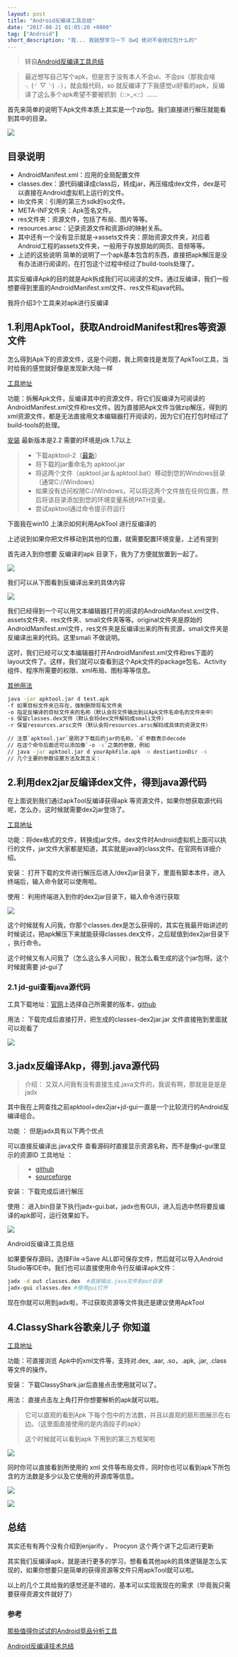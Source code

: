 ```yaml
---
layout: post
title: "Android反编译工具总结"
date: "2017-08-21 01:05:20 +0800"
tag: ["Android"]
short_description: "我... 我就想学习一下 QwQ 绝对不会抢红包什么的"
---
```


> 转自[Android反编译工具总结](http://sunzq1993.com/2017/03/19/Android反编译工具总结/)


> 最近想写自己写个apk，但是苦于没有本人不会ui、不会ps（那我会啥 ╮(╯▽╰)╭），就会敲代码，so 就反编译了下我感觉ui好看的apk，反编译了这么多个apk希望不要被抓到（::>_<::）……

首先来简单的说明下Apk文件本质上其实是一个zip包。我们直接进行解压就能看到其中的目录。

![](/images/2017-08-21-decompile-apk-tools/dir.png)

## 目录说明

* AndroidManifest.xml：应用的全局配置文件
* classes.dex：源代码编译成class后，转成jar，再压缩成dex文件，dex是可以直接在Android虚拟机上运行的文件。
* lib文件夹：引用的第三方sdk的so文件。
* META-INF文件夹：Apk签名文件。
* res文件夹：资源文件，包括了布局、图片等等。
* resources.arsc：记录资源文件和资源id的映射关系。
* 其中还有一个没有显示就是→assets文件夹：原始资源文件夹，对应着Android工程的assets文件夹，一般用于存放原始的网页、音频等等。
* 上述的这些说明 简单的说明了一个apk基本包含的东西，直接把apk解压是没有办法进行阅读的，在打包这个过程中经过了build-tools处理了。

其实反编译Apk的目的就是Apk拆成我们可以阅读的文件。通过反编译，我们一般想要得到里面的AndroidManifest.xml文件、res文件和java代码。

我将介绍3个工具来对apk进行反编译

## 1.利用ApkTool，获取AndroidManifest和res等资源文件

怎么得到Apk下的资源文件，这是个问题，我上网查找是发现了ApkTool工具，当时给我的感觉就好像是发现新大陆一样

[工具地址](https://ibotpeaches.github.io/Apktool/)

功能：拆解Apk文件，反编译其中的资源文件，将它们反编译为可阅读的AndroidManifest.xml文件和res文件。因为直接把Apk文件当做zip解压，得到的xml资源文件，都是无法直接用文本编辑器打开阅读的，因为它们在打包时经过了build-tools的处理。

[安装](https://ibotpeaches.github.io/Apktool/install/) 最新版本是2.2 需要的环境是jdk 1.7以上

> * 下载apktool-2（[最新](https://bitbucket.org/iBotPeaches/apktool/downloads/)）
> * 将下载的jar重命名为 apktool.jar
> * 将这两个文件（apktool.jar＆apktool.bat）移动到您的Windows目录（通常C://Windows）
> * 如果没有访问权限C://Windows，可以将这两个文件放在任何位置，然后将该目录添加到您的环境变量系统PATH变量。
> * 尝试apktool通过命令提示符运行

下面我在win10 上演示如何利用ApkTool 进行反编译的

上述说到如果你把文件移动到其他的位置，就需要配置环境变量，上述有提到

首先进入到你想要 反编译的apk 目录下，我为了方便就放置到一起了。

![](/images/2017-08-21-decompile-apk-tools/apktool.png)

我们可以从下图看到反编译出来的具体内容

![](/images/2017-08-21-decompile-apk-tools/apktool_content.png)

我们已经得到一个可以用文本编辑器打开的阅读的AndroidManifest.xml文件、assets文件夹、res文件夹、smali文件夹等等。original文件夹是原始的AndroidManifest.xml文件，res文件夹是反编译出来的所有资源，smali文件夹是反编译出来的代码。这里smali 不做说明。

这时，我们已经可以文本编辑器打开AndroidManifest.xml文件和res下面的layout文件了。这样，我们就可以查看到这个Apk文件的package包名、Activity组件、程序所需要的权限、xml布局、图标等等信息。

[其他用法](https://ibotpeaches.github.io/Apktool/documentation/)

``` bash
java -jar apktool.jar d test.apk
-f 如果目标文件夹已存在，强制删除现有文件夹
-o 指定反编译的目标文件夹的名称（默认会将文件输出到以Apk文件名命名的文件夹中）
-s 保留classes.dex文件（默认会将dex文件解码成smali文件）
-r 保留resources.arsc文件（默认会将resources.arsc解码成具体的资源文件）
  
// 注意`apktool.jar`是刚才下载后的jar的名称，`d`参数表示decode
// 在这个命令后面还可以添加像`-o -s`之类的参数，例如
// java -jar apktool.jar d yourApkFile.apk -o destiantionDir -s
// 几个主要的参数设置方法及其含义：
```

## 2.利用dex2jar反编译dex文件，得到java源代码

在上面说到我们通过apkTool反编译获得apk 等资源文件，如果你想获取源代码呢，怎么办，这时候就需要dex2jar登场了。

[工具地址](https://github.com/pxb1988/dex2jar)

功能：将dex格式的文件，转换成jar文件。dex文件时Android虚拟机上面可以执行的文件，jar文件大家都是知道，其实就是java的class文件。在官网有详细介绍。

安装： 打开下载的文件进行解压后进入/dex2jar目录下，里面有脚本本件，进入终端后，输入命令就可以使用啦。

使用： 利用终端进入到你的dex2jar目录下，输入命令进行获取

![](/images/2017-08-21-decompile-apk-tools/dex2jar.png)

这个时候就有人问我，你那个classes.dex是怎么获得的，其实在我最开始讲述的时候说过，把apk解压下来就能获得classes.dex文件，之后赋值到dex2jar目录下 ，执行命令。

这个时候又有人问我了（怎么这么多人问我），我怎么看生成的这个jar包呀。这个时候就需要 jd-gui了

### 2.1 jd-gui查看java源代码

工具下载地址：[官网](http://jd.benow.ca/)上选择自己所需要的版本，[github](https://github.com/java-decompiler/jd-gui)

用法： 下载完成后直接打开，把生成的classes-dex2jar.jar 文件直接拖到里面就可以观看了

![](/images/2017-08-21-decompile-apk-tools/jd-gui.png)

## 3.jadx反编译Akp，得到.java源代码

> 介绍： 又双人问我有没有直接生成.java文件的，我说有啊，那就是是是是jadx

其中我在上网查找之前apktool+dex2jar+jd-gui一直是一个比较流行的Android反编译组合。

功能 ： 但是jadx具有以下两个优点

可以直接反编译出.java文件
查看源码时直接显示资源名称，而不是像jd-gui里显示的资源ID
工具地址 ：

> * [github](https://github.com/skylot/jadx/releases)
> * [sourceforge](http://sourceforge.net/projects/jadx/files/)

安装： 下载完成后进行解压

使用： 进入bin目录下执行jadx-gui.bat，jadx也有GUI，进入后选中然将要反编译的apk即可，运行效果如下。

![](/images/2017-08-21-decompile-apk-tools/jadx.png)

Android反编译工具总结

如果要保存源码，选择File->Save ALL即可保存文件，然后就可以导入Android Studio等IDE中。我们也可以直接使用命令行反编译apk文件：

``` bash
jadx -d out classes.dex  #直接输出.java文件到out目录
jadx-gui classes.dex #使用gui打开
```

现在你就可以用到jadx啦，不过获取资源等文件我还是建议使用ApkTool

## 4.ClassyShark谷歌亲儿子 你知道

[工具地址](https://github.com/google/android-classyshark/releases)

功能：可直接浏览 Apk中的xml文件等，支持对.dex, .aar, .so，.apk, .jar, .class等文件的操作。

安装： 下载ClassyShark.jar后直接点击使用就可以了。

用法： 直接点击左上角打开你想要解析的apk就可以啦。

> 它可以直观的看到Apk 下每个包中的方法数，并且以直观的扇形图展示在右边。（这里面直接使用的是内涵段子的apk）
>
> 这个时候就可以看到apk 下用到的第三方框架啦

![](/images/2017-08-21-decompile-apk-tools/classyshark.png)

同时你可以直接看到所使用的 xml 文件等布局文件，同时你也可以看到apk下所包含的方法数是多少以及它使用的开源库等信息。

![](/images/2017-08-21-decompile-apk-tools/classyshark_1.png)

![](/images/2017-08-21-decompile-apk-tools/classyshark_2.png)

## 总结

其实还有有两个没有介绍到enjarify 、 Procyon 这个两个讲下之后进行更新

其实我们反编译apk，就是进行更多的学习，想看看其他apk的具体逻辑是怎么实现的，如果你想要只是简单的获得资源等文件只用apkTool就可以啦。

以上的几个工具给我的感觉还是不错的，基本可以实现我现在的需求（毕竟我只需要获得资源文件就好了）

### 参考

[那些值得你试试的Android竞品分析工具](http://blog.coderclock.com/2016/07/04/android/%E9%82%A3%E4%BA%9B%E5%80%BC%E5%BE%97%E4%BD%A0%E8%AF%95%E8%AF%95%E7%9A%84Android%E7%AB%9E%E5%93%81%E5%88%86%E6%9E%90%E5%B7%A5%E5%85%B7/)

[Android反编译技术总结](https://unclechen.github.io/2016/09/07/Android%E5%8F%8D%E7%BC%96%E8%AF%91%E6%8A%80%E6%9C%AF%E6%80%BB%E7%BB%93/)